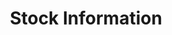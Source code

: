 ---
layout: article
title: Stock Information
description: 
  - This board shows the Stocks of various big companys as well as the OHLC values
lang: en
weight: 500
isDraft: false
ref: Stock_Information
category:
image: Stock_Information_EN.png
download: Stock_Information_EN.pbmx
overview_description:
overview_benefits:
overview_data_sources:
---